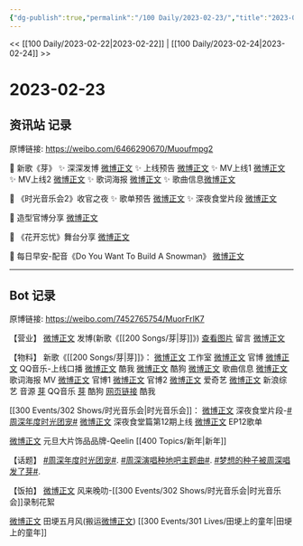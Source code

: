 ```yaml
---
{"dg-publish":true,"permalink":"/100 Daily/2023-02-23/","title":"2023-02-23","created":"2023-02-25T18:13:15.000+08:00","updated":"2023-02-26T00:50:23.000+08:00"}
---
```



<< [[100 Daily/2023-02-22\|2023-02-22]] | [[100 Daily/2023-02-24\|2023-02-24]] >>

# 2023-02-23

## 资讯站 记录

原博链接: https://weibo.com/6466290670/Muoufmpg2

💫 新歌《芽》
✨ 深深发博 [微博正文](https://m.weibo.cn/6466290670/4872295401130667)
✨ 上线预告 [微博正文](https://m.weibo.cn/6466290670/4872245090714642)
✨ MV上线1 [微博正文](https://m.weibo.cn/6466290670/4872281299620196)
✨ MV上线2 [微博正文](https://m.weibo.cn/6466290670/4872250177884319)
✨ 歌词海报 [微博正文](https://m.weibo.cn/6466290670/4872251349145217)
✨ 歌曲信息[微博正文](https://m.weibo.cn/6466290670/4872099699624556)

💫 《时光音乐会2》收官之夜
✨ 歌单预告 [微博正文](https://m.weibo.cn/6466290670/4872293333865326)
✨ 深夜食堂片段 [微博正文](https://m.weibo.cn/6466290670/4872294029856044)

💫 造型官博分享 [微博正文](https://m.weibo.cn/6466290670/4872406851653216)

💫 《花开忘忧》舞台分享 [微博正文](https://m.weibo.cn/6466290670/4872437965262821)

💫 每日早安-配音《Do You Want To Build A Snowman》 [微博正文](https://m.weibo.cn/6466290670/4872204586583384)

---
## Bot 记录

原博链接: https://weibo.com/7452765754/MuorFrlK7

【营业】
[微博正文](https://m.weibo.cn/1736988591/4872284203124761) 发博(新歌《[[200 Songs/芽\|芽]]》)
[查看图片](https://wx1.sinaimg.cn/large/0088n2Pggy1hbdsums7gqj30yi0f0dgu.jpg) 留言 [微博正文](https://m.weibo.cn/1240959311/4872262530370320)

【物料】
新歌《[[200 Songs/芽\|芽]]》：
[微博正文](https://m.weibo.cn/7478855230/4872095751996611) 工作室
[微博正文](https://m.weibo.cn/7781218487/4872242360484691) 官博
[微博正文](https://m.weibo.cn/2169129705/4872095735482314) QQ音乐-上线口播
[微博正文](https://m.weibo.cn/1738434147/4872095722638367) 酷我
[微博正文](https://m.weibo.cn/1665103091/4872208641688155) 酷狗
[微博正文](https://m.weibo.cn/6466290670/4872099699624556) 歌曲信息
[微博正文](https://m.weibo.cn/7781218487/4872250548030762) 歌词海报
MV
[微博正文](https://m.weibo.cn/7781218487/4872248218880199) 官博1
[微博正文](https://m.weibo.cn/7781218487/4872275075010991) 官博2
[微博正文](https://m.weibo.cn/1731986465/4872248190832143) 爱奇艺
[微博正文](https://m.weibo.cn/1878335471/4872251063666574) 新浪综艺
音源
[芽](https://weibo.cn/sinaurl?u=https%3A%2F%2Fi.y.qq.com%2Fv8%2Fplaysong.html%3Fsongid%3D397246914%26source%3Dyqq%26ADTAG%3Dhz_wb_sf%26channelId%3D10081987) QQ音乐
[芽](https://weibo.cn/sinaurl?u=https%3A%2F%2Ft3.kugou.com%2Fsong.html%3Fid%3D9aSek3cB8V3) 酷狗
[网页链接](https://weibo.cn/sinaurl?u=http%3A%2F%2Fm.kuwo.cn%2Fnewh5app%2Fplay_detail%2F263041806) 酷我

[[300 Events/302 Shows/时光音乐会\|时光音乐会]]：
[微博正文](https://m.weibo.cn/7703778879/4872278171194466) 深夜食堂片段-[#周深年度时光团宠#](https://s.weibo.com/weibo?q=%23%E5%91%A8%E6%B7%B1%E5%B9%B4%E5%BA%A6%E6%97%B6%E5%85%89%E5%9B%A2%E5%AE%A0%23)
[微博正文](https://m.weibo.cn/7703778879/4872278276574576) 深夜食堂篇第12期上线
[微博正文](https://m.weibo.cn/7703778879/4872284467102834) EP12歌单

[微博正文](https://m.weibo.cn/2911940961/4872400564388289) 元旦大片饰品品牌-Qeelin [[400 Topics/新年\|新年]]

【话题】
[#周深年度时光团宠#](https://s.weibo.com/weibo?q=%23%E5%91%A8%E6%B7%B1%E5%B9%B4%E5%BA%A6%E6%97%B6%E5%85%89%E5%9B%A2%E5%AE%A0%23).
[#周深演唱种地吧主题曲#](https://s.weibo.com/weibo?q=%23%E5%91%A8%E6%B7%B1%E6%BC%94%E5%94%B1%E7%A7%8D%E5%9C%B0%E5%90%A7%E4%B8%BB%E9%A2%98%E6%9B%B2%23).
[#梦想的种子被周深唱发了芽#](https://s.weibo.com/weibo?q=%23%E6%A2%A6%E6%83%B3%E7%9A%84%E7%A7%8D%E5%AD%90%E8%A2%AB%E5%91%A8%E6%B7%B1%E5%94%B1%E5%8F%91%E4%BA%86%E8%8A%BD%23).

【饭拍】
[微博正文](https://m.weibo.cn/5858510944/4872266134064987) 风来晚叻-[[300 Events/302 Shows/时光音乐会\|时光音乐会]]录制花絮

[微博正文](https://m.weibo.cn/6108895035/4872115440583904) 田埂五月风(搬运[微博正文](https://m.weibo.cn/6323876918/4802497636733978)) [[300 Events/301 Lives/田埂上的童年\|田埂上的童年]]
